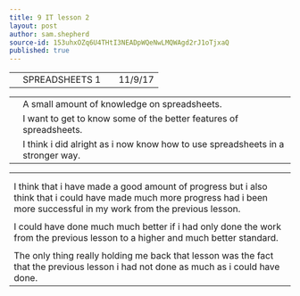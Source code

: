 ```yaml
---
title: 9 IT lesson 2
layout: post
author: sam.shepherd
source-id: 153uhxOZq6U4THtI3NEADpWQeNwLMQWAgd2rJ1oTjxaQ
published: true
---
```

<table>
  <tr>
    <td></td>
    <td>SPREADSHEETS 1</td>
    <td></td>
    <td>11/9/17</td>
  </tr>
</table>


<table>
  <tr>
    <td></td>
    <td>A small amount of knowledge on spreadsheets.</td>
  </tr>
  <tr>
    <td></td>
    <td>I want to get to know some of the better features of spreadsheets.</td>
  </tr>
  <tr>
    <td></td>
    <td>I think i did alright as i now know how to use spreadsheets in a stronger way.</td>
  </tr>
</table>


<table>
  <tr>
    <td></td>
  </tr>
  <tr>
    <td></td>
  </tr>
  <tr>
    <td>I think that i have made a good amount of progress but i also think that i could have made much more progress had i been more successful in my work from the previous lesson.</td>
  </tr>
  <tr>
    <td></td>
  </tr>
  <tr>
    <td>I could have done much much better if i had only done the work from the previous lesson to a higher and much better standard.</td>
  </tr>
  <tr>
    <td></td>
  </tr>
  <tr>
    <td>The only thing really holding me back that lesson was the fact that the previous lesson i had not done as much as i could have done.</td>
  </tr>
</table>


